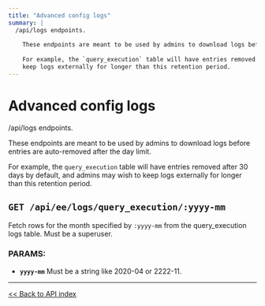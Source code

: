 ```yaml
---
title: "Advanced config logs"
summary: |
  /api/logs endpoints.
  
    These endpoints are meant to be used by admins to download logs before entries are auto-removed after the day limit.
  
    For example, the `query_execution` table will have entries removed after 30 days by default, and admins may wish to
    keep logs externally for longer than this retention period.
---
```


# Advanced config logs

/api/logs endpoints.

  These endpoints are meant to be used by admins to download logs before entries are auto-removed after the day limit.

  For example, the `query_execution` table will have entries removed after 30 days by default, and admins may wish to
  keep logs externally for longer than this retention period.

## `GET /api/ee/logs/query_execution/:yyyy-mm`

Fetch rows for the month specified by `:yyyy-mm` from the query_execution logs table.
  Must be a superuser.

### PARAMS:

-  **`yyyy-mm`** Must be a string like 2020-04 or 2222-11.

---

[<< Back to API index](../../api-documentation.md)